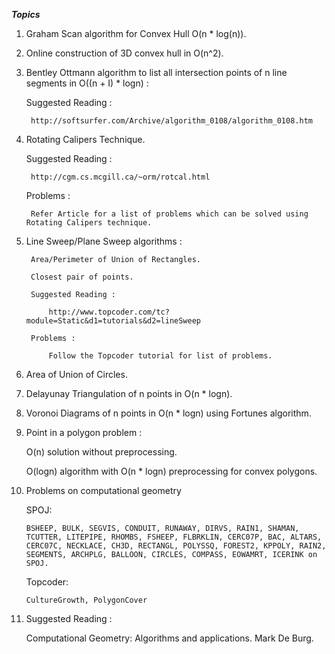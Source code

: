 ***Topics***

1. Graham Scan algorithm for Convex Hull O(n * log(n)).

2. Online construction of 3D convex hull in O(n^2).

3. Bentley Ottmann algorithm to list all intersection points of n line segments in O((n + I) * logn) :

	Suggested Reading :
	
		http://softsurfer.com/Archive/algorithm_0108/algorithm_0108.htm

4. Rotating Calipers Technique.

	Suggested Reading : 

		http://cgm.cs.mcgill.ca/~orm/rotcal.html

  	Problems :

  		Refer Article for a list of problems which can be solved using Rotating Calipers technique.

5. Line Sweep/Plane Sweep algorithms :

		Area/Perimeter of Union of Rectangles.

		Closest pair of points.

		Suggested Reading :

			http://www.topcoder.com/tc?module=Static&d1=tutorials&d2=lineSweep

		Problems :

			Follow the Topcoder tutorial for list of problems.

6. Area of Union of Circles.

7. Delayunay Triangulation of n points in O(n * logn).

8. Voronoi Diagrams of n points in O(n * logn) using Fortunes algorithm.

9. Point in a polygon problem :

	O(n) solution without preprocessing.

	O(logn) algorithm with O(n * logn) preprocessing for convex polygons.

10. Problems on computational geometry 

	SPOJ:

		BSHEEP, BULK, SEGVIS, CONDUIT, RUNAWAY, DIRVS, RAIN1, SHAMAN, TCUTTER, LITEPIPE, RHOMBS, FSHEEP, FLBRKLIN, CERC07P, BAC, ALTARS, CERC07C, NECKLACE, CH3D, RECTANGL, POLYSSQ, FOREST2, KPPOLY, RAIN2, SEGMENTS, ARCHPLG, BALLOON, CIRCLES, COMPASS, EOWAMRT, ICERINK on SPOJ.

	Topcoder:

		CultureGrowth, PolygonCover

11. Suggested Reading :

	Computational Geometry: Algorithms and applications. Mark De Burg.
